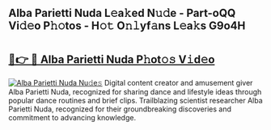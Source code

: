 ## Alba Parietti Nuda L𝚎a𝚔ed N𝚞𝚍e - Part-oQQ Vi𝚍𝚎o P𝚑𝚘tos - H𝚘𝚝 O𝚗𝚕yf𝚊ns L𝚎a𝚔s G9o4H

# <h2><a href="http://kf6bvt.oniu.top/?m=Alba+Parietti+Nuda">🔗👉 🔴 Alba Parietti Nuda P𝚑ot𝚘𝚜 V𝚒d𝚎o</a></h2>

[![Alba Parietti Nuda Nu𝚍e𝚜](https://i.imgur.com/0qMVB7G.gif)](http://kf6bvt.oniu.top/?m=Alba+Parietti+Nuda)
Digital content creator and amusement giver Alba Parietti Nuda, recognized for sharing dance and lifestyle ideas through popular dance routines and brief clips. Trailblazing scientist researcher Alba Parietti Nuda, recognized for their groundbreaking discoveries and commitment to advancing knowledge.  
